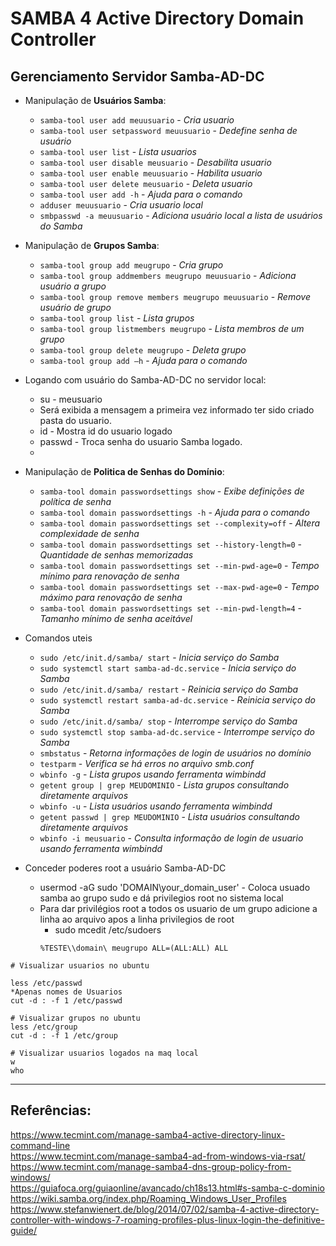 # SAMBA 4 Active Directory Domain Controller  
## Gerenciamento Servidor Samba-AD-DC

* Manipulação de **Usuários Samba**:
  * `samba-tool user add meuusuario`  - *Cria usuario*
  * `samba-tool user setpassword meuusuario` - *Dedefine senha de usuário*
  * `samba-tool user list`  - *Lista usuarios*
  * `samba-tool user disable meusuario` - *Desabilita usuario*
  * `samba-tool user enable meuusuario` - *Habilita usuario*
  * `samba-tool user delete meusuario`  - *Deleta usuario*
  * `samba-tool user add -h`  - *Ajuda para o comando*
  * `adduser meuusuario` - *Cria usuario local*
  * `smbpasswd -a meuusuario` - *Adiciona usuário local a lista de usuários do Samba*

* Manipulação de **Grupos Samba**:
  * `samba-tool group add meugrupo` - *Cria grupo* 
  * `samba-tool group addmembers meugrupo meuusuario` - *Adiciona usuário a grupo*
  * `samba-tool group remove members meugrupo meuusuario` - *Remove usuário de grupo*
  * `samba-tool group list` - *Lista grupos*
  * `samba-tool group listmembers meugrupo` - *Lista membros de um grupo*
  * `samba-tool group delete meugrupo` - *Deleta grupo*
  * `samba-tool group add –h` - *Ajuda para o comando*  

* Logando com usuário do Samba-AD-DC no servidor local:
  * su - meusuario
  * Será exibida a mensagem a primeira vez informado ter sido criado pasta do usuario. 
  * id - Mostra id do usuario logado
  * passwd - Troca senha do usuario Samba logado.
  * 
* Manipulação de **Politica de Senhas do Domínio**:
  * `samba-tool domain passwordsettings show` - *Exibe definições de política de senha*
  * `samba-tool domain passwordsettings -h` - *Ajuda para o comando*
  * `samba-tool domain passwordsettings set --complexity=off` - *Altera complexidade de senha*
  * `samba-tool domain passwordsettings set --history-length=0` - *Quantidade de senhas memorizadas*
  * `samba-tool domain passwordsettings set --min-pwd-age=0` - *Tempo mínimo para renovação de senha*
  * `samba-tool domain passwordsettings set --max-pwd-age=0` - *Tempo máximo para renovação de senha*
  * `samba-tool domain passwordsettings set --min-pwd-length=4` - *Tamanho mínimo de senha aceitável*

* Comandos uteis
  * `sudo /etc/init.d/samba/ start` - *Inicia serviço do Samba*
  * `sudo systemctl start samba-ad-dc.service` - *Inicia serviço do Samba*
  * `sudo /etc/init.d/samba/ restart`  - *Reinicia serviço do Samba*
  * `sudo systemctl restart samba-ad-dc.service` - *Reinicia serviço do Samba*
  * `sudo /etc/init.d/samba/ stop` - *Interrompe serviço do Samba*
  * `sudo systemctl stop samba-ad-dc.service` - *Interrompe serviço do Samba*
  * `smbstatus` - *Retorna informações de login de usuários no domínio*
  * `testparm` - *Verifica se há erros no arquivo smb.conf*
  * `wbinfo -g` - *Lista grupos usando ferramenta wimbindd*
  * `getent group | grep MEUDOMINIO` - *Lista grupos consultando diretamente arquivos*
  * `wbinfo -u` - *Lista usuários usando ferramenta wimbindd*
  * `getent passwd | grep MEUDOMINIO` - *Lista usuários consultando diretamente arquivos*
  * `wbinfo -i meusuario` - *Consulta informação de login de usuario usando ferramenta wimbindd*

* Conceder poderes root a usuário Samba-AD-DC
  * usermod -aG sudo 'DOMAIN\your_domain_user' - Coloca usuado samba ao grupo sudo e dá privilegios root no sistema local
  * Para dar privilégios root a todos os usuario de um grupo adicione a linha ao arquivo apos a linha privilegios de root
    * sudo mcedit /etc/sudoers
     ~~~
     %TESTE\\domain\ meugrupo ALL=(ALL:ALL) ALL
     ~~~
~~~
# Visualizar usuarios no ubuntu

less /etc/passwd
*Apenas nomes de Usuarios
cut -d : -f 1 /etc/passwd

# Visualizar grupos no ubuntu
less /etc/group
cut -d : -f 1 /etc/group

# Visualizar usuarios logados na maq local
w
who
~~~
--------------
## Referências:
https://www.tecmint.com/manage-samba4-active-directory-linux-command-line  
https://www.tecmint.com/manage-samba4-ad-from-windows-via-rsat/  
https://www.tecmint.com/manage-samba4-dns-group-policy-from-windows/  
https://guiafoca.org/guiaonline/avancado/ch18s13.html#s-samba-c-dominio  
https://wiki.samba.org/index.php/Roaming_Windows_User_Profiles  
https://www.stefanwienert.de/blog/2014/07/02/samba-4-active-directory-controller-with-windows-7-roaming-profiles-plus-linux-login-the-definitive-guide/  

